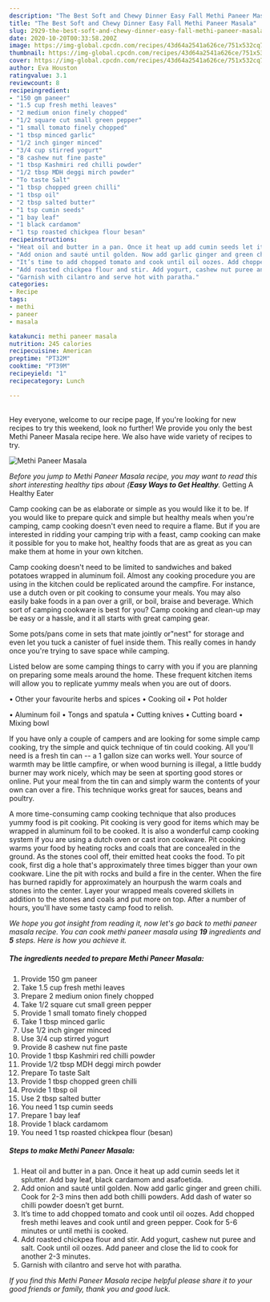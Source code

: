 ```yaml
---
description: "The Best Soft and Chewy Dinner Easy Fall Methi Paneer Masala"
title: "The Best Soft and Chewy Dinner Easy Fall Methi Paneer Masala"
slug: 2929-the-best-soft-and-chewy-dinner-easy-fall-methi-paneer-masala
date: 2020-10-20T00:33:58.200Z
image: https://img-global.cpcdn.com/recipes/43d64a2541a626ce/751x532cq70/methi-paneer-masala-recipe-main-photo.jpg
thumbnail: https://img-global.cpcdn.com/recipes/43d64a2541a626ce/751x532cq70/methi-paneer-masala-recipe-main-photo.jpg
cover: https://img-global.cpcdn.com/recipes/43d64a2541a626ce/751x532cq70/methi-paneer-masala-recipe-main-photo.jpg
author: Eva Houston
ratingvalue: 3.1
reviewcount: 8
recipeingredient:
- "150 gm paneer"
- "1.5 cup fresh methi leaves"
- "2 medium onion finely chopped"
- "1/2 square cut small green pepper"
- "1 small tomato finely chopped"
- "1 tbsp minced garlic"
- "1/2 inch ginger minced"
- "3/4 cup stirred yogurt"
- "8 cashew nut fine paste"
- "1 tbsp Kashmiri red chilli powder"
- "1/2 tbsp MDH deggi mirch powder"
- "To taste Salt"
- "1 tbsp chopped green chilli"
- "1 tbsp oil"
- "2 tbsp salted butter"
- "1 tsp cumin seeds"
- "1 bay leaf"
- "1 black cardamom"
- "1 tsp roasted chickpea flour besan"
recipeinstructions:
- "Heat oil and butter in a pan. Once it heat up add cumin seeds let it splutter. Add bay leaf, black cardamom and asafoetida."
- "Add onion and sauté until golden. Now add garlic ginger and green chilli. Cook for 2-3 mins then add both chilli powders. Add dash of water so chilli powder doesn’t get burnt."
- "It’s time to add chopped tomato and cook until oil oozes. Add chopped fresh methi leaves and cook until and green pepper. Cook for 5-6 minutes or until methi is cooked."
- "Add roasted chickpea flour and stir. Add yogurt, cashew nut puree and salt. Cook until oil oozes. Add paneer and close the lid to cook for another 2-3 minutes."
- "Garnish with cilantro and serve hot with paratha."
categories:
- Recipe
tags:
- methi
- paneer
- masala

katakunci: methi paneer masala 
nutrition: 245 calories
recipecuisine: American
preptime: "PT32M"
cooktime: "PT39M"
recipeyield: "1"
recipecategory: Lunch

---
```

<br>
Hey everyone, welcome to our recipe page, If you're looking for new recipes to try this weekend, look no further! We provide you only the best Methi Paneer Masala recipe here. We also have wide variety of recipes to try.
<br>


![Methi Paneer Masala](https://img-global.cpcdn.com/recipes/43d64a2541a626ce/751x532cq70/methi-paneer-masala-recipe-main-photo.jpg)

<i>Before you jump to Methi Paneer Masala recipe, you may want to read this short interesting healthy tips about {<strong>Easy Ways to Get Healthy</strong>.</i>
Getting A Healthy Eater

    
Camp cooking can be as elaborate or simple as you would like it to be. If you would like to prepare quick and simple but healthy meals when you're camping, camp cooking doesn't even need to require a flame. But if you are interested in ridding your camping trip with a feast, camp cooking can make it possible for you to make hot, healthy foods that are as great as you can make them at home in your own kitchen.

Camp cooking doesn't need to be limited to sandwiches and baked potatoes wrapped in aluminum foil.  Almost any cooking procedure you are using in the kitchen could be replicated around the campfire. For instance, use a dutch oven or pit cooking to consume your meals. You may also easily bake foods in a pan over a grill, or boil, braise and beverage. Which sort of camping cookware is best for you? Camp cooking and clean-up may be easy or a hassle, and it all starts with great camping gear.

Some pots/pans come in sets that mate jointly or"nest" for storage and even let you tuck a canister of fuel inside them. This really comes in handy once you're trying to save space while camping.

Listed below are some camping things to carry with you if you are planning on preparing some meals around the home. These frequent kitchen items will allow you to replicate yummy meals when you are out of doors.


• Other your favourite herbs and spices
• Cooking oil
• Pot holder

• Aluminum foil
• Tongs and spatula
• Cutting knives
• Cutting board
• Mixing bowl


If you have only a couple of campers and are looking for some simple camp cooking, try the simple and quick technique of tin could cooking. All you'll need is a fresh tin can -- a 1 gallon size can works well. Your source of warmth may be little campfire, or when wood burning is illegal, a little buddy burner may work nicely, which may be seen at sporting good stores or online. Put your meal from the tin can and simply warm the contents of your own can over a fire.  This technique works great for sauces, beans and poultry.

A more time-consuming camp cooking technique that also produces yummy food is pit cooking. Pit cooking is very good for items which may be wrapped in aluminum foil to be cooked.  It is also a wonderful camp cooking system if you are using a dutch oven or cast iron cookware. Pit cooking warms your food by heating rocks and coals that are concealed in the ground. As the stones cool off, their emitted heat cooks the food. To pit cook, first dig a hole that's approximately three times bigger than your own cookware. Line the pit with rocks and build a fire in the center. When the fire has burned rapidly for approximately an hourpush the warm coals and stones into the center. Layer your wrapped meals covered skillets in addition to the stones and coals and put more on top. After a number of hours, you'll have some tasty camp food to relish.


<i>We hope you got insight from reading it, now let's go back to methi paneer masala recipe. You can cook methi paneer masala using <strong>19</strong> ingredients and <strong>5</strong> steps. Here is how you achieve it.
</i>

##### The ingredients needed to prepare Methi Paneer Masala:

1. Provide 150 gm paneer
1. Take 1.5 cup fresh methi leaves
1. Prepare 2 medium onion finely chopped
1. Take 1/2 square cut small green pepper
1. Provide 1 small tomato finely chopped
1. Take 1 tbsp minced garlic
1. Use 1/2 inch ginger minced
1. Use 3/4 cup stirred yogurt
1. Provide 8 cashew nut fine paste
1. Provide 1 tbsp Kashmiri red chilli powder
1. Provide 1/2 tbsp MDH deggi mirch powder
1. Prepare To taste Salt
1. Provide 1 tbsp chopped green chilli
1. Provide 1 tbsp oil
1. Use 2 tbsp salted butter
1. You need 1 tsp cumin seeds
1. Prepare 1 bay leaf
1. Provide 1 black cardamom
1. You need 1 tsp roasted chickpea flour (besan)


##### Steps to make Methi Paneer Masala:

1. Heat oil and butter in a pan. Once it heat up add cumin seeds let it splutter. Add bay leaf, black cardamom and asafoetida.
1. Add onion and sauté until golden. Now add garlic ginger and green chilli. Cook for 2-3 mins then add both chilli powders. Add dash of water so chilli powder doesn’t get burnt.
1. It’s time to add chopped tomato and cook until oil oozes. Add chopped fresh methi leaves and cook until and green pepper. Cook for 5-6 minutes or until methi is cooked.
1. Add roasted chickpea flour and stir. Add yogurt, cashew nut puree and salt. Cook until oil oozes. Add paneer and close the lid to cook for another 2-3 minutes.
1. Garnish with cilantro and serve hot with paratha.




<i>If you find this Methi Paneer Masala recipe helpful please share it to your good friends or family, thank you and good luck.</i>

